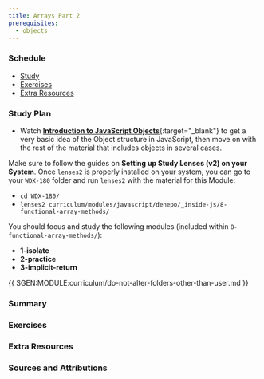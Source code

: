 ```yaml
---
title: Arrays Part 2
prerequisites:
  - objects
---
```


### Schedule

  - [Study](#study-plan-NN)
  - [Exercises](#exercises-NN)
  - [Extra Resources](#extra-resources-NN)

### Study Plan

  - Watch [**Introduction to JavaScript Objects**](https://www.youtube.com/watch?v=OJBlJI1vEK8){:target="_blank"} to get a very basic idea of the Object structure in JavaScript, then move on with the rest of the material that includes objects in several cases.

  Make sure to follow the guides on **Setting up Study Lenses (v2) on your System**. Once `lenses2` is properly installed on your system, you can go to your `WDX-180` folder and run `lenses2` with the material for this Module:

  - `cd WDX-180/`
  - `lenses2 curriculum/modules/javascript/denepo/_inside-js/8-functional-array-methods/`

  You should focus and study the following modules (included within `8-functional-array-methods/`):

  - **1-isolate**
  - **2-practice**
  - **3-implicit-return**

  {{ SGEN:MODULE:curriculum/do-not-alter-folders-other-than-user.md }}

### Summary

### Exercises

  <!-- SGEN:META:PROGRESS:task=Complete the exercises found inside the '1-isolate' module -->

  <!-- SGEN:META:PROGRESS:task=Complete the exercises found inside the '2-practice' module -->

  <!-- SGEN:META:PROGRESS:task=Complete the exercises found inside the '3-implicit-return' module -->

### Extra Resources

### Sources and Attributions